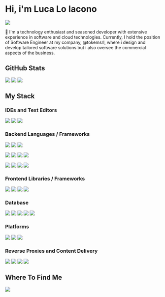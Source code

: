 # Hi, i'm Luca Lo Iacono
<img src="https://komarev.com/ghpvc/?username=lucaloiacono&style=for-the-badge">

🚀 I'm a technology enthusiast and seasoned developer with extensive experience in software and cloud technologies. Currently, I hold the position of Software Engineer at my company, @tokemsrl, where i design and develop tailored software solutions but i also oversee the commercial aspects of the business.

## GitHub Stats
<p>
  <img src="http://github-profile-summary-cards.vercel.app/api/cards/profile-details?username=lucaloiacono&theme=algolia">
  <img src="http://github-profile-summary-cards.vercel.app/api/cards/most-commit-language?username=lucaloiacono&theme=algolia">
  <img src="http://github-profile-summary-cards.vercel.app/api/cards/stats?username=lucaloiacono&theme=algolia">
</p>

## My Stack
### IDEs and Text Editors
<p>
  <img src="https://img.shields.io/badge/Visual_Studio_Code-0078D4?style=for-the-badge&logo=visual%20studio%20code&logoColor=white">
  <img src="https://img.shields.io/badge/WebStorm-000000?style=for-the-badge&logo=webstorm&logoColor=white">
  <img src="https://img.shields.io/badge/PyCharm-000000?style=for-the-badge&logo=pycharm&logoColor=white">
</p>

### Backend Languages / Frameworks
<p>
  <img src="https://img.shields.io/badge/HTML5-E34F26?style=for-the-badge&logo=html5&logoColor=white">
  <img src="https://img.shields.io/badge/CSS3-1572B6?style=for-the-badge&logo=css3&logoColor=white">
  <img src="https://img.shields.io/badge/JavaScript-F7DF1E?style=for-the-badge&logo=javascript&logoColor=black">
</p>
<p>
  <img src="https://img.shields.io/badge/.Net-512BD4?style=for-the-badge&logo=dotnet&logoColor=white">
  <img src="https://img.shields.io/badge/Python-3776AB?style=for-the-badge&logo=python&logoColor=white">
  <img src="https://img.shields.io/badge/TypeScript-3178C6?style=for-the-badge&logo=typescript&logoColor=white">
  <img src="https://img.shields.io/badge/Dart-0175C2?style=for-the-badge&logo=dart&logoColor=white">
</p>
<p>
  <img src="https://img.shields.io/badge/Node.js-339933?style=for-the-badge&logo=nodedotjs&logoColor=white">
  <img src="https://img.shields.io/badge/Express-000000?style=for-the-badge&logo=express&logoColor=white">
  <img src="https://img.shields.io/badge/Serverless-FD5750?style=for-the-badge&logo=serverless&logoColor=white">
  <img src="https://img.shields.io/badge/AWS-232F3E?style=for-the-badge&logo=amazonaws&logoColor=white">
</p>

### Frontend Libraries / Frameworks
<p>
  <img src="https://img.shields.io/badge/Angular-0F0F11?style=for-the-badge&logo=angular&logoColor=white">
  <img src="https://img.shields.io/badge/React-61DAFB?style=for-the-badge&logo=react&logoColor=black">
  <img src="https://img.shields.io/badge/Vue.js-4FC08D?style=for-the-badge&logo=vuedotjs&logoColor=white">
  <img src="https://img.shields.io/badge/Flutter-02569B?style=for-the-badge&logo=flutter&logoColor=white">
</p>

### Database
<p>
  <img src="https://img.shields.io/badge/Microsoft_SQL-CC2927?style=for-the-badge&logo=microsoftsqlserver&logoColor=white">
  <img src="https://img.shields.io/badge/MySQL-4479A1?style=for-the-badge&logo=mysql&logoColor=white">
  <img src="https://img.shields.io/badge/PostgreSQL-4169E1?style=for-the-badge&logo=postgresql&logoColor=white">
  <img src="https://img.shields.io/badge/MongoDB-47A248?style=for-the-badge&logo=mongodb&logoColor=white">
  <img src="https://img.shields.io/badge/DynamoDB-4053D6?style=for-the-badge&logo=amazondynamodb&logoColor=white">
</p>

### Platforms
<p>
  <img src="https://img.shields.io/badge/Docker-2496ED?style=for-the-badge&logo=docker&logoColor=white">
  <img src="https://img.shields.io/badge/Kubernetes-326CE5?style=for-the-badge&logo=kubernetes&logoColor=white">
  <img src="https://img.shields.io/badge/Amazon_EKS-FF9900?style=for-the-badge&logo=amazoneks&logoColor=black">
</p>

### Reverse Proxies and Content Delivery
<p>
  <img src="https://img.shields.io/badge/Apache-D22128?style=for-the-badge&logo=apache&logoColor=white">
  <img src="https://img.shields.io/badge/NGINX-009639?style=for-the-badge&logo=nginx&logoColor=white">
  <img src="https://img.shields.io/badge/Traefik_Proxy-24A1C1?style=for-the-badge&logo=traefikproxy&logoColor=white">
  <img src="https://img.shields.io/badge/AWS_CloudFront-9146FF?style=for-the-badge&logo=amazonaws&logoColor=white">
</p>

## Where To Find Me

<p>
  <a href="https://www.linkedin.com/in/loiacono-luca"><img src="https://img.shields.io/badge/LinkedIn-0077B5?style=for-the-badge&logo=linkedin&logoColor=white"></a>
</p>

<!--
**lucaloiacono/lucaloiacono** is a ✨ _special_ ✨ repository because its `README.md` (this file) appears on your GitHub profile.

#### Stats:
<img align="center" src="https://github-readme-stats.vercel.app/api?username=lucaloiacono&count_private=true&show_icons=true&theme=github_dark&custom_title=Stats"/>

| <img align="center" src="https://github-readme-stats.vercel.app/api?username=lucaloiacono&count_private=true&show_icons=true&theme=github_dark&custom_title=Stats"/> | <img align="center" src="https://github-readme-stats.vercel.app/api/top-langs/?username=lucaloiacono&show_icons=true&layout=compact&theme=github_dark"/> |
| ------------- | ------------- |
-->
